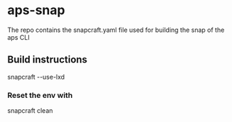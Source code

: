 # aps-snap
The repo contains the snapcraft.yaml file used for building the snap of the aps CLI

## Build instructions
snapcraft --use-lxd  

### Reset the env with
snapcraft clean
